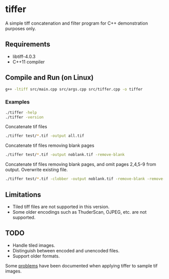 # tiffer

A simple tiff concatenation and filter program for C++ demonstration purposes only.

## Requirements

 * libtiff-4.0.3
 * C++11 compiler

## Compile and Run (on Linux)

```bash
g++ -ltiff src/main.cpp src/args.cpp src/tiffer.cpp -o tiffer
```

### Examples

```bash
./tiffer -help
./tiffer -version
```

Concatenate tif files
```bash
./tiffer test/*.tif -output all.tif
```

Concatenate tif files removing blank pages
```bash
./tiffer test/*.tif -output noblank.tif -remove-blank
```

Concatenate tif files removing blank pages, and omit pages 2,4,5-9 from output. Overwrite existing file.
```bash
./tiffer test/*.tif -clobber -output noblank.tif -remove-blank -remove-pages 2,4,5-9
```


## Limitations

 * Tiled tiff files are not supported in this version.
 * Some older encodings such as ThuderScan, OJPEG, etc. are not supported.

## TODO

 * Handle tiled images.
 * Distinguish between encoded and unencoded files.
 * Support older formats.

Some [problems](Problems.md) have been documented when applying tiffer to sample tif images.
